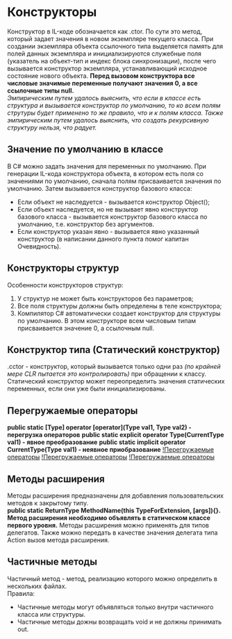 # Конструкторы
Конструктор в IL-коде обозначается как .ctor. По сути это метод, который задает значения в новом экземпляре текущего класса.
При создании экземпляра объекта ссылочного типа выделяется память для полей данных экземпляра и инициализируются служебные поля
(указатель на объект-тип и индекс блока синхронизации), после чего вызывается конструктор экземпляра, устанавливающий
исходное состояние нового объекта.
**Перед вызовом конструктора все числовые значимые переменные получают значения 0, а все ссылочные типы null.**</br>
*Эмпирическим путем удалось выяснить, что если в классе есть структура и вызывается конструктор по умолчанию, то ко всем полям струтуры будет применено то же правило, что и к полям класса.*
*Также эмпирическим путем удалось выяснить, что создать рекурсивную структуру нельзя, что радует.*
## Значение по умолчанию в классе
В C# можно задать значения для переменных по умолчанию.
При генерации IL-кода конструктора объекта, в котором есть поля со значениями по умолчанию, сначала полям присваивается значения по умолчанию.
Затем вызывается конструктор базового класса:
- Если объект не наследуется - вызывается конструктор Object();
- Если объект наследуется, но не вызывает явно конструктор базового класса - вызывается конструктор базового класса по умолчанию, т.е. конструктор без аргументов.
- Если конструктор указан явно - вызывается явно указанный конструктор (в написании данного пункта помог капитан Очевидность).
## Конструкторы структур
Особенности конструкторов структур:
1. У структур не может быть конструкторов без параметров;
2. Все поля структуры должны быть определены в теле конструктора;
3. Компилятор C# автоматически создает конструктор для структуры по умолчанию. В этом конструкторе всем числовым типам присваивается значение 0, а ссылочным null.

## Конструктор типа (Статический конструктор)
.cctor - конструктор, который вызывается только одни раз *(по крайней мере CLR пытается это контролировать)*
при обращении к классу.</br>
Статический конструктор может переопределить значения статических переменных, если они уже были инициализированы.

## Перегружаемые операторы
**public static [Type] operator [operator](Type val1, Type val2) - перегрузка операторов**
**public static explicit operator Type(CurrentType val1) - явное преобразование**
**public static implicit operator CurrentType(Type val1) - неявное приобразование**
[!Перегружаемые операторы](/imgReadme/ops_1.png)
[!Перегружаемые операторы](/imgReadme/ops_2.png)
[!Перегружаемые операторы](/imgReadme/ops_3.png)

## Методы расширения
Методы расширения предназначены для добавления пользовательских методов к закрытому типу.</br>
**public static ReturnType MethodName(this TypeForExtension, [args]){}.**
**Метод расширения необходимо объявлять в статическом классе первого уровня.**
Методы расширения можно применять для типов делегатов.
Также можно передать в качестве значения делегата типа Action вызов метода расширения.

## Частичные методы
Частичный метод - метод, реализацию которого можно определить в нескольких файлах.</br>
Правила:
- Частичные методы могут объявляться только внутри частичного класса или структуры.
- Частичные методы дожны возвращать void и не должны принимать out.